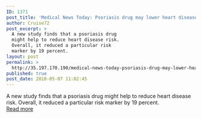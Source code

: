 ```yaml
---
ID: 1371
post_title: 'Medical News Today: Psoriasis drug may lower heart disease risk'
author: Cruise72
post_excerpt: >
  A new study finds that a psoriasis drug
  might help to reduce heart disease risk.
  Overall, it reduced a particular risk
  marker by 19 percent.
layout: post
permalink: >
  http://35.197.170.190/medical-news-today-psoriasis-drug-may-lower-heart-disease-risk/
published: true
post_date: 2018-05-07 11:02:45
---
```

A new study finds that a psoriasis drug might help to reduce heart disease risk. Overall, it reduced a particular risk marker by 19 percent.<br/><a style="white-space: nowrap" href="https://www.medicalnewstoday.com/articles/320960.php" class="button purchase" rel="nofollow noopener" target="_blank">Read more</a>